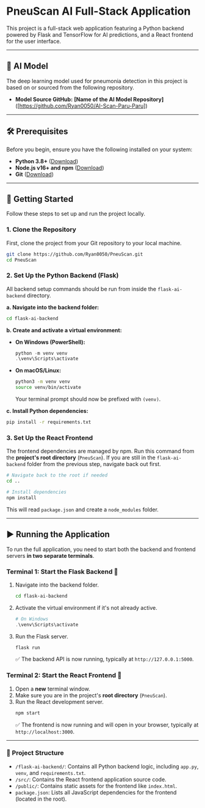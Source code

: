 # PneuScan AI Full-Stack Application

This project is a full-stack web application featuring a Python backend powered by Flask and TensorFlow for AI predictions, and a React frontend for the user interface.

---

## 🤖 AI Model

The deep learning model used for pneumonia detection in this project is based on or sourced from the following repository.

* **Model Source GitHub:** **[Name of the AI Model Repository]**([https://github.com/Ryan0050/AI-Scan-Paru-Paru])

---

## 🛠️ Prerequisites

Before you begin, ensure you have the following installed on your system:
* **Python 3.8+** ([Download](https://www.python.org/downloads/))
* **Node.js v16+ and npm** ([Download](https://nodejs.org/))
* **Git** ([Download](https://git-scm.com/))

---

## 🚀 Getting Started

Follow these steps to set up and run the project locally.

### 1. Clone the Repository

First, clone the project from your Git repository to your local machine.

```bash
git clone https://github.com/Ryan0050/PneuScan.git
cd PneuScan
```

### 2. Set Up the Python Backend (Flask)

All backend setup commands should be run from inside the `flask-ai-backend` directory.

**a. Navigate into the backend folder:**

```bash
cd flask-ai-backend
```

**b. Create and activate a virtual environment:**

* **On Windows (PowerShell):**
    ```powershell
    python -m venv venv
    .\venv\Scripts\activate
    ```
* **On macOS/Linux:**
    ```bash
    python3 -m venv venv
    source venv/bin/activate
    ```
    Your terminal prompt should now be prefixed with `(venv)`.

**c. Install Python dependencies:**

```bash
pip install -r requirements.txt
```

### 3. Set Up the React Frontend

The frontend dependencies are managed by npm. Run this command from the **project's root directory** (`PneuScan`). If you are still in the `flask-ai-backend` folder from the previous step, navigate back out first.

```bash
# Navigate back to the root if needed
cd .. 

# Install dependencies
npm install
```
This will read `package.json` and create a `node_modules` folder.

---

## ▶️ Running the Application

To run the full application, you need to start both the backend and frontend servers **in two separate terminals**.

### Terminal 1: Start the Flask Backend 🧠

1.  Navigate into the backend folder.
    ```bash
    cd flask-ai-backend
    ```
2.  Activate the virtual environment if it's not already active.
    ```powershell
    # On Windows
    .\venv\Scripts\activate
    ```
3.  Run the Flask server.
    ```bash
    flask run
    ```
    ✅ The backend API is now running, typically at `http://127.0.0.1:5000`.

### Terminal 2: Start the React Frontend 🎨

1.  Open a **new** terminal window.
2.  Make sure you are in the project's **root directory** (`PneuScan`).
3.  Run the React development server.
    ```bash
    npm start
    ```
    ✅ The frontend is now running and will open in your browser, typically at `http://localhost:3000`.

---

### 📂 Project Structure

* `/flask-ai-backend/`: Contains all Python backend logic, including `app.py`, `venv`, and `requirements.txt`.
* `/src/`: Contains the React frontend application source code.
* `/public/`: Contains static assets for the frontend like `index.html`.
* `package.json`: Lists all JavaScript dependencies for the frontend (located in the root).